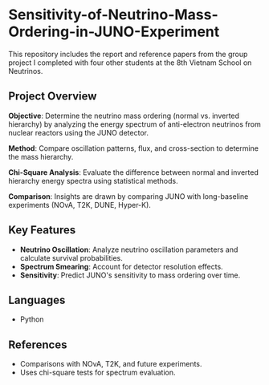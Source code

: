 # Sensitivity-of-Neutrino-Mass-Ordering-in-JUNO-Experiment

This repository includes the report and reference papers from the group project I completed with four other students at the 8th Vietnam School on Neutrinos.

## Project Overview

**Objective**: Determine the neutrino mass ordering (normal vs. inverted hierarchy) by analyzing the energy spectrum of anti-electron neutrinos from nuclear reactors using the JUNO detector.

**Method**: Compare oscillation patterns, flux, and cross-section to determine the mass hierarchy.

**Chi-Square Analysis**: Evaluate the difference between normal and inverted hierarchy energy spectra using statistical methods.

**Comparison**: Insights are drawn by comparing JUNO with long-baseline experiments (NOvA, T2K, DUNE, Hyper-K).

## Key Features

- **Neutrino Oscillation**: Analyze neutrino oscillation parameters and calculate survival probabilities.
- **Spectrum Smearing**: Account for detector resolution effects.
- **Sensitivity**: Predict JUNO's sensitivity to mass ordering over time.

## Languages

- Python

## References

- Comparisons with NOvA, T2K, and future experiments.
- Uses chi-square tests for spectrum evaluation.
